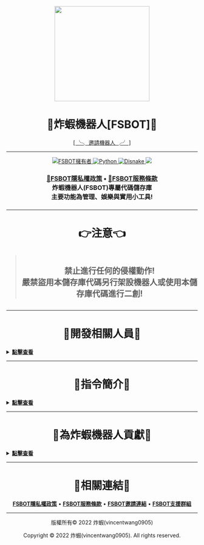 <p align="center">
    <image src="https://media.discordapp.net/attachments/986420033121054790/1077218193283751966/fsbot.png" width="250px" ></image>
    <h1 align="center">
        <b>🍤炸蝦機器人[FSBOT]🍤</b>
    </h1>
</p>

<p align="center">
<a href="https://invite.fsbot.tk/">[ ╰╮ 邀請機器人 ╭╯ ]</a> 
</p>

---

<p align="center">
    <a href="https://github.com/vincentwang0905">
        <img alt="FSBOT擁有者" src="https://img.shields.io/badge/FSBOT擁有者-炸蝦(vincentwang0905)-blue.svg?style=for-the-badge&logo=github" />
    </a>
    <a href="https://www.python.org/">
        <img alt="Python" src="https://img.shields.io/badge/Python版本-V3.11.2-yellow.svg?style=for-the-badge&logo=python" />
    </a>
    <a href="https://disnake.dev/">
        <img alt="Disnake" src="https://img.shields.io/badge/Disnake版本-V2.7.2-blue.svg?style=for-the-badge&logo=discord" />
    </a>
    <a href="https://discord.fsbot.tk" alt="Discord支援群組">
        <img src="https://img.shields.io/discord/937628164862136362?style=for-the-badge&logo=discord&label=%E6%94%AF%E6%8F%B4%E4%BC%BA%E6%9C%8D%E5%99%A8"/>
    </a>
</p>
<h3 align="center">
    <a href="https://www.fsbot.tk/#privacypolicy" alt="🔗FSBOT隱私權政策"><b>🔗FSBOT隱私權政策</b></a> • <a href="https://www.fsbot.tk/#tos" alt="🔗FSBOT服務條款"><b>🔗FSBOT服務條款</b></a></br>
    <b>炸蝦機器人(FSBOT)專屬代碼儲存庫</br>主要功能為管理、娛樂與實用小工具!</b>
<h3>

---

<h1 align="center"><b>👉注意👈</b></h1>

> <h2 align="center"></br>禁止進行任何的侵權動作!</br>嚴禁盜用本儲存庫代碼另行架設機器人或使用本儲存庫代碼進行二創!<h2> 

---

<h1 align="center"><b>👑開發相關人員👑</b></h1>
<details>
<summary><u><b>點擊查看</b></u></summary>
<p align="center">
    </br><table align="center">
        <tr align="center">
            <td align="center">👑主要開發者</td>
            <td align="center"><a href="https://github.com/vincentwang0905" alt="vincentwang0905 炸蝦"><b>vincentwang0905 | 炸蝦</b></a></td>
        </tr>
    </table></br>
    <table align="center">
        <tr align="center">
            <td align="center">ℹ️貢獻內容ℹ️</td>
            <td align="center">👉貢獻人員👈</td>
        </tr>
        <tr align="center">
            <td align="center">協助代碼編寫</td>
            <td align="center"><a href="https://github.com/peter995peter" alt="peter995peter 不能吃的木呱"><b>peter995peter | 不能吃的木呱</b></td>
        </tr>
        <tr align="center">
            <td align="center">協助代碼編寫</td>
            <td align="center"><a href="https://github.com/Sakurajima-Mai-San" alt="さくらじま まい Kevin"><b>さくらじま まい | Kevin</b></td>
        </tr>
        <tr align="center">
            <td align="center">協助代碼編寫</td>
            <td align="center"><a href="https://github.com/kangjwme" alt="kangjwme KJW"><b>kangjwme | KJW</b></td>
        </tr>
        <tr align="center">
            <td align="center">協助修復BUG與建議</td>
            <td align="center"><a href="https://github.com/Youzi9601" alt="Youzi9601柚子"><b>Youzi9601 | 柚子</b></td>
        </tr>
    </table>
</p>
</details>

---

<h1 align="center"><b>📜指令簡介📜</b></h1>
<details>
<summary><u><b>點擊查看</b></u></summary>
<p align="center">
    </br><table align="center">
        <tr>
            <td align="center">📖一般指令</td>
            <td align="center">⚙設定指令</td>
            <td align="center">🚫管理員指令</td>
        </tr>
    </table>
    <table align="center">
        <tr>
            <td align="center">
                ✳️ 擁有地震報告發送功能，使用 <code>/earthquake messageset</code> 、 <code>/earthquake messageremove</code> 或 <code><a href="https://www.fsbot.tk" alt="FSBOT官網">前往網站</a></code> 來設置吧!✳️
                <br><br>
                ✳️ 擁有疾管署報告發送功能，使用 <code>/cdc messageset</code> 或 <code>/cdc messageremove</code> 來設置吧!✳️
                <br><br>
                ✳️ 擁有天氣警特報發送功能，使用 <code>/weather messageset</code> 或 <code>/weather messageremove</code> 來設置吧!✳️
                <br><br>
                ✳️ 擁有災害告警發送功能，使用 <code>/pws messageset</code> 或 <code>/pws messageremove</code> 來設置吧!✳️
                <br><br>
                ✳️ 擁有用戶加入與退出群組訊息功能，使用 <code><a href="https://www.fsbot.tk" alt="FSBOT官網">前往網站</a></code> 來設置吧!✳️
                <br><br>
                ✳️ 擁有訊息紀錄功能，使用 <code>/messagelog messageset</code> 與 <code>/messagelog messageremove</code> 來設置吧!✳️
                <br><br>
                ✳️ 擁有頻道紀錄功能，使用 <code>/channellog messageset</code> 與 <code>/channellog messageremove</code> 來設置吧!✳️
                <br><br>
                ✳️ 擁有客服單功能，使用 <code>/ticket set</code> 來設置吧!✳️
                <br><br>
                ✳️ 擁有抽獎功能，使用 <code>/giveaway set</code> 來設置吧!✳️
                <br><br>
                ✳️ 擁有自動身分組功能，使用 <code>/roles autoset</code> 來設置吧!✳️
            </td>
        </tr>
        <tr align="center">
            <td><center>✳️ 想查看更多指令嗎? 使用 <code>/help</code> 來查看吧! ✳️</center></td>
        </tr>
    </table>
</p>
</details>

---

<h1 align="center"><b>🤝為炸蝦機器人貢獻🤝</b></h1>
<details>
<summary><u><b>點擊查看</b></u></summary>
<p align="center">
    <table align="center">
        <tr align="center">
            <td align="center">空缺1</td>
            <td align="center">本地化(i18n) 翻譯</td>
            <td align="center">有意願協助者，請前往 <a href="https://discord.fsbot.tk/" alt="FSBOT支援群組"><b>FSBOT支援群組</b></a> 查看 <a href="https://discord.com/channels/937628164862136362/980022387284267038/1069550780069199962" alt="FSBOT本地化公告">此訊息</td>
        </tr>
    </table>
</p>
</details>

---

<h1 align="center"><b>🔗相關連結🔗</b></h1>
<p align="center">
    <a href="https://www.fsbot.tk/#privacypolicy" alt="FSBOT隱私權政策"><b>FSBOT隱私權政策</b></a> • <a href="https://www.fsbot.tk/#tos" alt="FSBOT服務條款"><b>FSBOT服務條款</b></a> • <a href="https://invite.fsbot.tk/" alt="FSBOT邀請連結"><b>FSBOT邀請連結</b></a> • <a href="https://discord.fsbot.tk/" alt="FSBOT支援群組"><b>FSBOT支援群組</b></a>
</p>

---

<p align="center">版權所有© 2022 炸蝦(vincentwang0905)</p>
<p align="center">Copyright © 2022 炸蝦(vincentwang0905). All rights reserved.</p>
